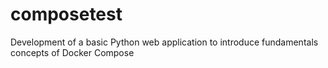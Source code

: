# composetest
Development of a basic Python web application to introduce fundamentals concepts of Docker Compose
